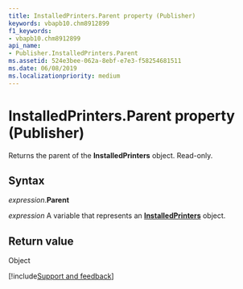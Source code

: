 ```yaml
---
title: InstalledPrinters.Parent property (Publisher)
keywords: vbapb10.chm8912899
f1_keywords:
- vbapb10.chm8912899
api_name:
- Publisher.InstalledPrinters.Parent
ms.assetid: 524e3bee-062a-8ebf-e7e3-f58254681511
ms.date: 06/08/2019
ms.localizationpriority: medium
---
```



# InstalledPrinters.Parent property (Publisher)

Returns the parent of the **InstalledPrinters** object. Read-only.


## Syntax

_expression_.**Parent**

_expression_ A variable that represents an **[InstalledPrinters](Publisher.InstalledPrinters.md)** object.


## Return value

Object


[!include[Support and feedback](~/includes/feedback-boilerplate.md)]